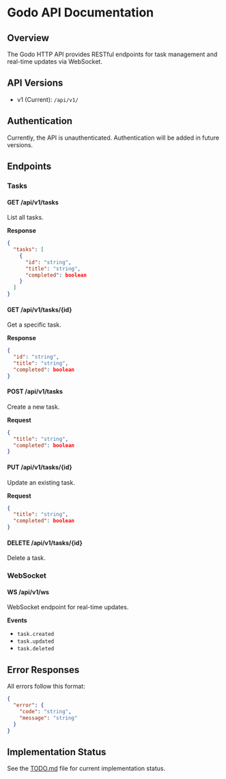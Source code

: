 # Godo API Documentation

## Overview

The Godo HTTP API provides RESTful endpoints for task management and real-time updates via WebSocket.

## API Versions

- v1 (Current): `/api/v1/`

## Authentication

Currently, the API is unauthenticated. Authentication will be added in future versions.

## Endpoints

### Tasks

#### GET /api/v1/tasks
List all tasks.

**Response**
```json
{
  "tasks": [
    {
      "id": "string",
      "title": "string",
      "completed": boolean
    }
  ]
}
```

#### GET /api/v1/tasks/{id}
Get a specific task.

**Response**
```json
{
  "id": "string",
  "title": "string",
  "completed": boolean
}
```

#### POST /api/v1/tasks
Create a new task.

**Request**
```json
{
  "title": "string",
  "completed": boolean
}
```

#### PUT /api/v1/tasks/{id}
Update an existing task.

**Request**
```json
{
  "title": "string",
  "completed": boolean
}
```

#### DELETE /api/v1/tasks/{id}
Delete a task.

### WebSocket

#### WS /api/v1/ws
WebSocket endpoint for real-time updates.

**Events**
- `task.created`
- `task.updated`
- `task.deleted`

## Error Responses

All errors follow this format:
```json
{
  "error": {
    "code": "string",
    "message": "string"
  }
}
```

## Implementation Status

See the [TODO.md](../../TODO.md) file for current implementation status. 